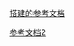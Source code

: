 [搭建的参考文档](https://blog.csdn.net/lz610756247/article/details/136189156)

[参考文档2](https://blog.csdn.net/weixin_47343544/article/details/134913578)
